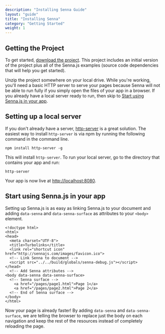 ```yaml
---
description: "Installing Senna Guide"
layout: "guide"
title: "Installing Senna"
category: "Getting Started"
weight: 1
---
```


<article id="getting-the-project">

## Getting the Project

To get started, [download the project](https://github.com/liferay/senna.js/archive/master.zip). This project includes an initial version of the project plus all of the Senna.js examples (source code dependencies that will help you get started).

Unzip the project somewhere on your local drive. While you're working, you'll need a basic HTTP server to serve your pages because Senna will not be able to run fully if you simply open the files of your app in a browser. If you already have a local server ready to run, then skip to [Start using Senna.js in your app](#start-using).

</article>

<article id="http-server">

## Setting up a local server

If you don't already have a server, <a href="https://www.npmjs.com/package/http-server" target="_blank">http-server</a> is a great solution. The easiest way to install `http-server` is via npm by running the following command in the command line.


```
npm install http-server -g
```


This will install `http-server`. To run your local server, go to the directory that contains your app and run:


```
http-server
```


Your app is now live at <a href="http://localhost:8080" target="_blank">http://localhost:8080</a>.


</article>

<article id="start-using">

## Start using Senna.js in your app

Setting up Senna.js is as easy as linking Senna.js to your document and adding `data-senna` and `data-senna-surface` as attributes to your `<body>` element.


```
<!doctype html>
<html>
<head>
  <meta charset="UTF-8">
  <title>Turbolinks</title>
  <link rel="shortcut icon" href="http://sennajs.com/images/favicon.ico">
  <!-- Link Senna to document -->
  <script src="../../build/globals/senna-debug.js"></script>
</head>
  <!-- Add Senna attributes -->
<body data-senna data-senna-surface>
  <!-- Senna surface -->
    <a href="/pages/page1.html">Page 1</a>
    <a href="/pages/page2.html">Page 2</a>
  <!-- End of Senna surface -->
</body>
</html>
```


Now your page is already faster! By adding `data-senna` and `data-senna-surface`, we are telling the browser to replace just the body on each navigation and keep the rest of the resources instead of completely reloading the page.

</article>
